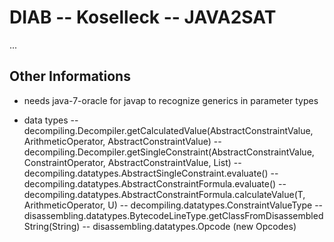DIAB -- Koselleck -- JAVA2SAT
=============================

...

Other Informations
------------------

- needs java-7-oracle for javap to recognize generics in parameter types

- data types
-- decompiling.Decompiler.getCalculatedValue(AbstractConstraintValue, ArithmeticOperator, AbstractConstraintValue)
-- decompiling.Decompiler.getSingleConstraint(AbstractConstraintValue, ConstraintOperator, AbstractConstraintValue, List<PrefixedField>)
-- decompiling.datatypes.AbstractSingleConstraint.evaluate()
-- decompiling.datatypes.AbstractConstraintFormula.evaluate()
-- decompiling.datatypes.AbstractConstraintFormula.calculateValue(T, ArithmeticOperator, U)
-- decompiling.datatypes.ConstraintValueType
-- disassembling.datatypes.BytecodeLineType.getClassFromDisassembledString(String)
-- disassembling.datatypes.Opcode (new Opcodes)
